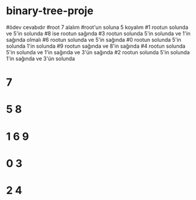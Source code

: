 # binary-tree-proje
#ödev cevabıdır
#root 7 alalım
#root'un soluna 5 koyalım
#1 rootun solunda ve 5'in solunda
#8 ise rootun sağında
#3 rootun solunda 5'in solunda ve 1'in sağında olmalı
#6 rootun solunda ve 5'in sağında
#0 rootun solunda 5'in solunda 1'in solunda
#9 rootun sağında ve 8'in sağında
#4 rootun solunda 5'in solunda ve 1'in sağında ve 3'ün sağında
#2 rootun solunda 5'in solunda 1'in sağında ve 3'ün solunda



#					7
#		5						8

#	1		6							9

#  0	    3 

#	2	4	     
            
